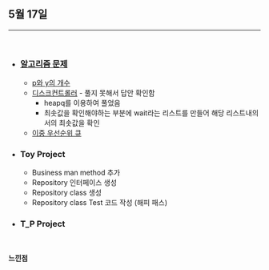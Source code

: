 ## 5월 17일

***

<br>

* ### __[알고리즘 문제](https://github.com/CureLatte/Bae_joonHub.git)__
  * [p와 y의 개수](/Algorithm/Programmers/Level1/문자열내마음대로정렬하기.py)
  * [디스크컨트롤러](/Algorithm/Programmers/Level3/디스크컨트롤러.py) - 풀지 못해서 답안 확인함
    * heapq를 이용하여 풀었음 
    * 최솟값을 확인해야하는 부분에 wait라는 리스트를 만들어 해당 리스트내의서의 최솟값을 확인
  * [이중 우선순위 큐](/Algorithm/Programmers/Level3/이중우선순위큐.py)
  
* ### Toy Project
  * Business man method 추가
  * Repository 인터페이스 생성
  * Repository class 생성
  * Repository class Test 코드 작성 (해피 패스)


* ### T_P Project


<br>

__느낀점__
> 
